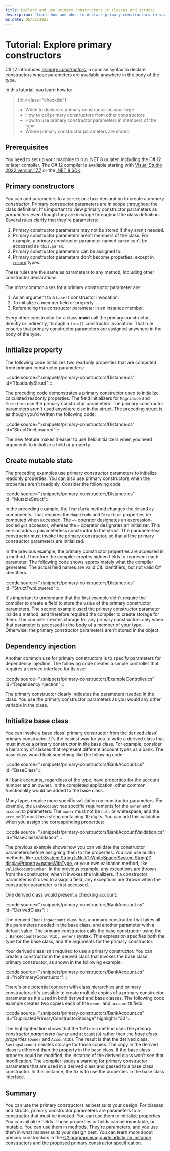 ```yaml
---
title: Declare and use primary constructors in classes and structs
description: "Learn how and when to declare primary constructors in your class and struct types. Primary constructors provide concise syntax to declare constructor parameters available anywhere in your type."
ms.date: 05/26/2023
---
```

# Tutorial: Explore primary constructors

C# 12 introduces [*primary constructors*](../../programming-guide/classes-and-structs/instance-constructors.md#primary-constructors), a concise syntax to declare constructors whose parameters are available anywhere in the body of the type.

In this tutorial, you learn how to:

> [!div class="checklist"]
>
> - When to declare a primary constructor on your type
> - How to call primary constructors from other constructors
> - How to use primary constructor parameters in members of the type
> - Where primary constructor parameters are stored

## Prerequisites

You need to set up your machine to run .NET 8 or later, including the C# 12 or later compiler. The C# 12 compiler is available starting with [Visual Studio 2022 version 17.7](https://visualstudio.microsoft.com/vs) or the [.NET 8 SDK](https://dotnet.microsoft.com/download).

## Primary constructors

You can add parameters to a `struct` or `class` declaration to create a *primary constructor*. Primary constructor parameters are in scope throughout the class definition. It's important to view primary constructor parameters as *parameters* even though they are in scope throughout the class definition. Several rules clarify that they're parameters:

1. Primary constructor parameters may not be stored if they aren't needed.
1. Primary constructor parameters aren't members of the class. For example, a primary constructor parameter named `param` can't be accessed as `this.param`.
1. Primary constructor parameters can be assigned to.
1. Primary constructor parameters don't become properties, except in [`record`](../../language-reference/builtin-types/record.md) types.

These rules are the same as parameters to any method, including other constructor declarations.

The most common uses for a primary constructor parameter are:

1. As an argument to a `base()` constructor invocation.
1. To initialize a member field or property.
1. Referencing the constructor parameter in an instance member.

Every other constructor for a class **must** call the primary constructor, directly or indirectly, through a `this()` constructor invocation. That rule ensures that primary constructor parameters are assigned anywhere in the body of the type.

## Initialize property

The following code initializes two readonly properties that are computed from primary constructor parameters:

:::code source="./snippets/primary-constructors/Distance.cs" id="ReadonlyStruct":::

The preceding code demonstrates a primary constructor used to initialize calculated readonly properties. The field initializers for `Magnitude` and `Direction` use the primary constructor parameters. The primary constructor parameters aren't used anywhere else in the struct. The preceding struct is as though you'd written the following code:

:::code source="./snippets/primary-constructors/Distance.cs" id="StructOneLowered":::

The new feature makes it easier to use field initializers when you need arguments to initialize a field or property.

## Create mutable state

The preceding examples use primary constructor parameters to initialize readonly properties. You can also use primary constructors when the properties aren't readonly. Consider the following code:

:::code source="./snippets/primary-constructors/Distance.cs" id="MutableStruct":::

In the preceding example, the `Translate` method changes the `dx` and `dy` components. That requires the `Magnitude` and `Direction` properties be computed when accessed. The `=>` operator designates an expression-bodied `get` accessor, whereas the `=` operator designates an initializer. This version adds a parameterless constructor to the struct. The parameterless constructor must invoke the primary constructor, so that all the primary constructor parameters are initialized.

In the previous example, the primary constructor properties are accessed in a method. Therefore the compiler creates hidden fields to represent each parameter. The following code shows approximately what the compiler generates. The actual field names are valid CIL identifiers, but not valid C# identifiers.

:::code source="./snippets/primary-constructors/Distance.cs" id="StructTwoLowered":::

It's important to understand that the first example didn't require the compiler to create a field to store the value of the primary constructor parameters. The second example used the primary constructor parameter inside a method, and therefore required the compiler to create storage for them. The compiler creates storage for any primary constructors only when that parameter is accessed in the body of a member of your type. Otherwise, the primary constructor parameters aren't stored in the object.

## Dependency injection

Another common use for primary constructors is to specify parameters for dependency injection. The following code creates a simple controller that requires a service interface for its use:

:::code source="./snippets/primary-constructors/ExampleController.cs" id="DependencyInjection":::

The primary constructor clearly indicates the parameters needed in the class. You use the primary constructor parameters as you would any other variable in the class.

## Initialize base class

You can invoke a base class' primary constructor from the derived class' primary constructor. It's the easiest way for you to write a derived class that must invoke a primary constructor in the base class.  For example, consider a hierarchy of classes that represent different account types as a bank. The base class would look something like the following code:

:::code source="./snippets/primary-constructors/BankAccount.cs" id="BaseClass":::

All bank accounts, regardless of the type, have properties for the account number and an owner. In the completed application, other common functionality would be added to the base class.

Many types require more specific validation on constructor parameters. For example, the `BankAccount` has specific requirements for the `owner` and `accountID` parameters: The `owner` must not be `null` or whitespace, and the `accountID` must be a string containing 10 digits. You can add this validation when you assign the corresponding properties:

:::code source="./snippets/primary-constructors/BankAccountValidation.cs" id="BaseClassValidation":::

The previous example shows how you can validate the constructor parameters before assigning them to the properties. You can use builtin methods, like <xref:System.String.IsNullOrWhiteSpace(System.String)?displayProperty=nameWithType>, or your own validation method, like `ValidAccountNumber`. In the previous example, any exceptions are thrown from the constructor, when it invokes the initializers. If a constructor parameter isn't used to assign a field, any exceptions are thrown when the constructor parameter is first accessed.

One derived class would present a checking account:

:::code source="./snippets/primary-constructors/BankAccount.cs" id="DerivedClass":::

The derived `CheckingAccount` class has a primary constructor that takes all the parameters needed in the base class, and another parameter with a default value. The primary constructor calls the base constructor using the `: BankAccount(accountID, owner)` syntax. This expression specifies both the type for the base class, and the arguments for the primary constructor.

Your derived class isn't required to use a primary constructor. You can create a constructor in the derived class that invokes the base class' primary constructor, as shown in the following example:

:::code source="./snippets/primary-constructors/BankAccount.cs" id="NoPrimaryConstructor":::

There's one potential concern with class hierarchies and primary constructors: it's possible to create multiple copies of a primary constructor parameter as it's used in both derived and base classes. The following code example creates two copies each of the `owner` and `accountID` field:

:::code source="./snippets/primary-constructors/BankAccount.cs" id="DuplicatedPrimaryConstructorStorage" highlight="33":::

The highlighted line shows that the `ToString` method uses the *primary constructor parameters* (`owner` and `accountID`) rather than the *base class properties* (`Owner` and `AccountID`). The result is that the derived class, `SavingsAccount` creates storage for those copies. The copy in the derived class is different than the property in the base class. If the base class property could be modified, the instance of the derived class won't see that modification. The compiler issues a warning for primary constructor parameters that are used in a derived class and passed to a base class constructor. In this instance, the fix is to use the properties in the base class interface.

## Summary

You can use the primary constructors as best suits your design. For classes and structs, primary constructor parameters are parameters to a constructor that must be invoked. You can use them to initialize properties. You can initialize fields. Those properties or fields can be immutable, or mutable. You can use them in methods. They're parameters, and you use them in what manner suits your design best. You can learn more about primary constructors in the [C# programming guide article on instance constructors](../../programming-guide/classes-and-structs/instance-constructors.md#parameterless-constructors) and the [proposed primary constructor specification](~/_csharplang/proposals/csharp-12.0/primary-constructors.md).
